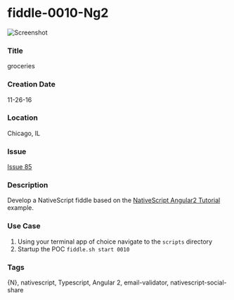 fiddle-0010-Ng2
======

![Screenshot](http://i.imgur.com/hpNAqgT.gif)


### Title

groceries


### Creation Date

11-26-16


### Location

Chicago, IL


### Issue

[Issue 85](https://github.com/bradyhouse/house/issues/85)


### Description

Develop a NativeScript fiddle based on the [NativeScript Angular2 Tutorial](http://docs.nativescript.org/angular/tutorial/ng-chapter-0)  example.


### Use Case

1.  Using your terminal app of choice navigate to the `scripts` directory
2.  Startup the POC `fiddle.sh start 0010`


### Tags

{N}, nativescript, Typescript, Angular 2, email-validator, nativescript-social-share
